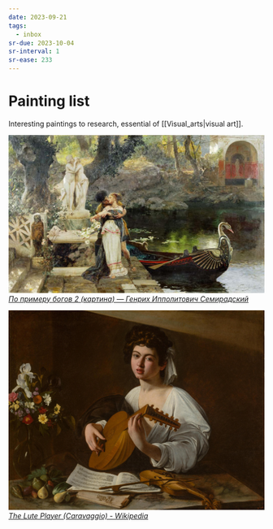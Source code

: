 ```yaml
---
date: 2023-09-21
tags:
  - inbox
sr-due: 2023-10-04
sr-interval: 1
sr-ease: 233
---
```


# Painting list

Interesting paintings to research, essential of [[Visual_arts|visual art]].

![](./img/Семирадский–По_примеру_богов_2.jpg)
_[По примеру богов 2 (картина) — Генрих Ипполитович Семирадский](https://gallerix.ru/album/Semiradsky/pic/glrx-518946986)_


![](./img/Caravaggio-the_lute_player.jpg)
_[The Lute Player (Caravaggio) - Wikipedia](https://en.wikipedia.org/wiki/The_Lute_Player_(Caravaggio))_



